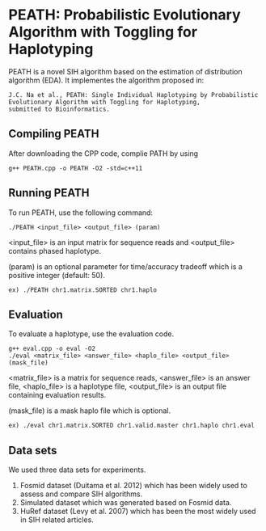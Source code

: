 # PEATH: Probabilistic Evolutionary Algorithm with Toggling for Haplotyping

PEATH is a novel SIH algorithm based on the estimation of distribution algorithm (EDA).
It implementes the algorithm proposed in:
```
J.C. Na et al., PEATH: Single Individual Haplotyping by Probabilistic Evolutionary Algorithm with Toggling for Haplotyping,
submitted to Bioinformatics.
```

## Compiling PEATH

After downloading the CPP code, complie PATH by using

```
g++ PEATH.cpp -o PEATH -O2 -std=c++11
```

## Running PEATH

To run PEATH, use the following command:

```
./PEATH <input_file> <output_file> (param)
```

<input_file> is an input matrix for sequence reads and
<output_file> contains phased haplotype.

(param) is an optional parameter for time/accuracy tradeoff which is a positive integer (default: 50).

```
ex) ./PEATH chr1.matrix.SORTED chr1.haplo
```

## Evaluation

To evaluate a haplotype, use the evaluation code.

```
g++ eval.cpp -o eval -O2
./eval <matrix_file> <answer_file> <haplo_file> <output_file> (mask_file)
```

<matrix_file> is a matrix for sequence reads,
<answer_file> is an answer file,
<haplo_file> is a haplotype file,
<output_file> is an output file containing evaluation results.

(mask_file) is a mask haplo file which is optional.

```
ex) ./eval chr1.matrix.SORTED chr1.valid.master chr1.haplo chr1.eval
```

## Data sets

We used three data sets for experiments.
1. Fosmid dataset (Duitama et al. 2012) which has been widely used to assess and compare SIH algorithms.
2. Simulated dataset which was generated based on Fosmid data.
3. HuRef dataset (Levy et al. 2007) which has been the most widely used in SIH related articles.

